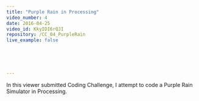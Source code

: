 ```yaml
---
title: "Purple Rain in Processing"
video_number: 4
date: 2016-04-25
video_id: KkyIDI6rQJI
repository: /CC_04_PurpleRain
live_example: false

  


  
---
```


In this viewer submitted Coding Challenge, I attempt to code a Purple Rain Simulator in Processing.

